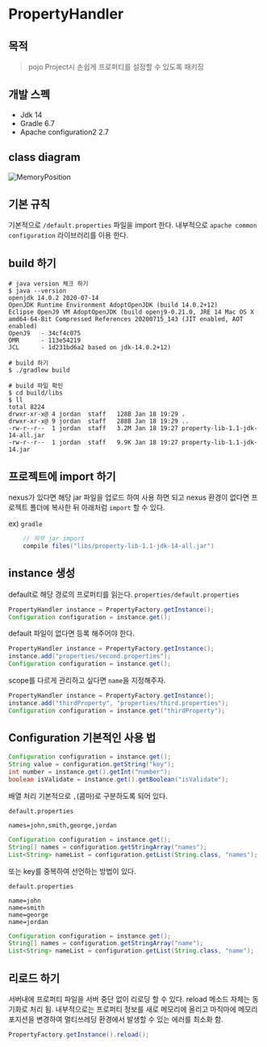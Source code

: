 

# PropertyHandler

## 목적
> pojo Project시 손쉽게 프로퍼티를 설정할 수 있도록 패키징

## 개발 스펙
- Jdk 14
- Gradle 6.7
- Apache configuration2 2.7

## class diagram
![MemoryPosition](https://user-images.githubusercontent.com/44669620/102716379-e67d8e00-431e-11eb-85f2-dc9b7256713a.png)


## 기본 규칙
기본적으로 `/default.properties` 파일을 import 한다.
내부적으로 `apache common configuration` 라이브러리를 이용 한다.

## build 하기

```shell
# java version 체크 하기
$ java --version
openjdk 14.0.2 2020-07-14
OpenJDK Runtime Environment AdoptOpenJDK (build 14.0.2+12)
Eclipse OpenJ9 VM AdoptOpenJDK (build openj9-0.21.0, JRE 14 Mac OS X amd64-64-Bit Compressed References 20200715_143 (JIT enabled, AOT enabled)
OpenJ9   - 34cf4c075
OMR      - 113e54219
JCL      - 1d231bd6a2 based on jdk-14.0.2+12)

# build 하기
$ ./gradlew build

# build 파일 확인
$ cd build/libs
$ ll
total 8224
drwxr-xr-x@ 4 jordan  staff   128B Jan 18 19:29 .
drwxr-xr-x@ 9 jordan  staff   288B Jan 18 19:29 ..
-rw-r--r--  1 jordan  staff   3.2M Jan 18 19:27 property-lib-1.1-jdk-14-all.jar
-rw-r--r--  1 jordan  staff   9.9K Jan 18 19:27 property-lib-1.1-jdk-14.jar
```

## 프로젝트에 import 하기
 nexus가 있다면 해당 jar 파일을 업로드 하여 사용 하면 되고 nexus 환경이 없다면 프로젝트 폴더에 복사한 뒤 아래처럼 `import` 할 수 있다.

ex) `gradle`
```groovy
    // 외부 jar import
    compile files("libs/property-lib-1.1-jdk-14-all.jar")
```


## instance 생성
default로 해당 경로의 프로퍼티를 읽는다. 
`properties/default.properties`
```java
PropertyHandler instance = PropertyFactory.getInstance();
Configuration configuration = instance.get();
```

default 파일이 없다면 등록 해주어야 한다.
```java
PropertyHandler instance = PropertyFactory.getInstance();
instance.add("properties/second.properties");
Configuration configuration = instance.get();
```

scope를 다르게 관리하고 싶다면 `name`을 지정해주자.
```java
PropertyHandler instance = PropertyFactory.getInstance();
instance.add("thirdProperty", "properties/third.properties");
Configuration configuration = instance.get("thirdProperty");
```

## Configuration 기본적인 사용 법
```java
Configuration configuration = instance.get();
String value = configuration.getString("key");
int number = instance.get().getInt("number");
boolean isValidate = instance.get().getBoolean("isValidate");
```

배열 처리 기본적으로 `,`(콤마)로 구분하도록 되어 있다.

`default.properties`
```
names=john,smith,george,jordan
```
```java
Configuration configuration = instance.get();
String[] names = configuration.getStringArray("names");
List<String> nameList = configuration.getList(String.class, "names");
```

또는 key를 중복하여 선언하는 방법이 있다.

`default.properties`
```
name=john
name=smith
name=george
name=jordan
```

```java
Configuration configuration = instance.get();
String[] names = configuration.getStringArray("name");
List<String> nameList = configuration.getList(String.class, "name");
```

## 리로드 하기
서버내에 프로퍼티 파일을 서버 중단 없이 리로딩 할 수 있다.
reload 메소드 자체는 동기화로 처리 됨.
내부적으로는 프로퍼티 정보를 새로 메모리에 올리고 마직마에 메모리 포지션을 변경하여 멀티쓰레딩 환경에서 발생할 수 있는 에러를 최소화 함.
```java
PropertyFactory.getInstance().reload();
```






